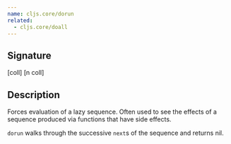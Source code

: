 ```yaml
---
name: cljs.core/dorun
related:
  - cljs.core/doall
---
```


## Signature
[coll]
[n coll]


## Description

Forces evaluation of a lazy sequence. Often used to see the effects of a
sequence produced via functions that have side effects.

`dorun` walks through the successive `next`s of the sequence and returns nil.
